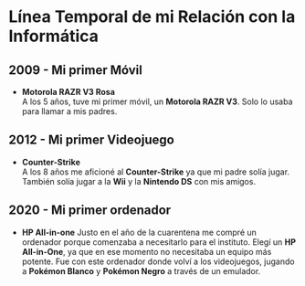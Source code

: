 # Línea Temporal de mi Relación con la Informática

## **2009** - Mi primer Móvil
- **Motorola RAZR V3 Rosa**  
    A los 5 años, tuve mi primer móvil, un **Motorola RAZR V3**. Solo lo usaba para llamar a mis padres.
## **2012** - Mi primer Videojuego
- **Counter-Strike**  
    A los 8 años me aficioné al **Counter-Strike** ya que mi padre solía jugar. También solía jugar a la **Wii** y la **Nintendo DS** con mis amigos.
## **2020** - Mi primer ordenador
- **HP All-in-one**
    Justo en el año de la cuarentena me compré un ordenador porque comenzaba a necesitarlo para el instituto. Elegí un **HP All-in-One**, ya que en ese momento no necesitaba un equipo más potente. Fue con este ordenador donde volví a los videojuegos, jugando a **Pokémon Blanco** y **Pokémon Negro** a través de un emulador.
